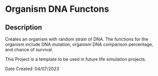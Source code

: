 # Organism DNA Functons

## Description
 Creates an organism with random strain of DNA. The functions for the organism include DNA mutation, organism DNA comparison percentage, and chance of survival.

 This Project is a template to be used in future life simulation projects.

Date Created: 04/07/2023 
 
